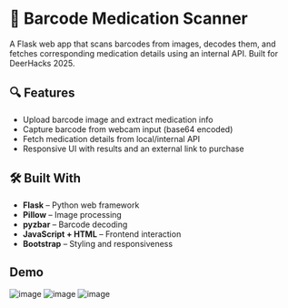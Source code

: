 # 🧪 Barcode Medication Scanner

A Flask web app that scans barcodes from images, decodes them, and fetches corresponding medication details using an internal API. Built for DeerHacks 2025.

## 🔍 Features

- Upload barcode image and extract medication info
- Capture barcode from webcam input (base64 encoded)
- Fetch medication details from local/internal API
- Responsive UI with results and an external link to purchase

## 🛠️ Built With

- **Flask** – Python web framework
- **Pillow** – Image processing
- **pyzbar** – Barcode decoding
- **JavaScript + HTML** – Frontend interaction
- **Bootstrap** – Styling and responsiveness


## Demo
![image](https://github.com/user-attachments/assets/69d324c9-c0f5-4f3b-93ba-e9335040c4a1)
![image](https://github.com/user-attachments/assets/0a0193fc-b115-45d5-b38d-7ecacf20e306)
![image](https://github.com/user-attachments/assets/a4ceda51-635f-47ce-9b77-4f314d832dd1)


